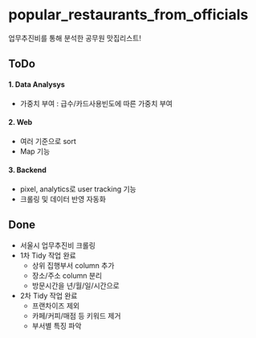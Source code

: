 # popular_restaurants_from_officials
업무추진비를 통해 분석한 공무원 맛집리스트!

## ToDo
#### 1. Data Analysys
- 가중치 부여 : 급수/카드사용빈도에 따른 가중치 부여

#### 2. Web
- 여러 기준으로 sort
- Map 기능

#### 3. Backend
- pixel, analytics로 user tracking 기능
- 크롤링 및 데이터 반영 자동화

## Done
- 서울시 업무추진비 크롤링
- 1차 Tidy 작업 완료
    - 상위 집행부서 column 추가
    - 장소/주소 column 분리
    - 방문시간을 년/월/일/시간으로 
- 2차 Tidy 작업 완료
    - 프랜차이즈 제외
    - 카페/커피/매점 등 키워드 제거
    - 부서별 특징 파악
